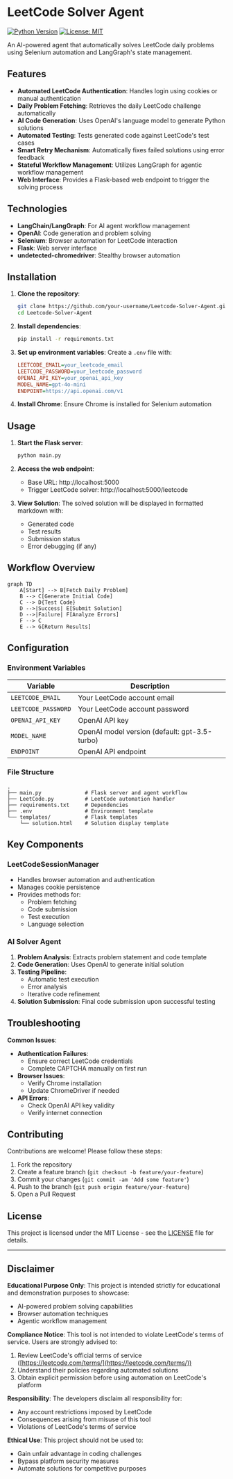 # LeetCode Solver Agent

[![Python Version](https://img.shields.io/badge/python-3.11-blue)](https://www.python.org/)
[![License: MIT](https://img.shields.io/badge/License-MIT-yellow.svg)](https://opensource.org/licenses/MIT)

An AI-powered agent that automatically solves LeetCode daily problems using Selenium automation and LangGraph's state management.

## Features

- **Automated LeetCode Authentication**: Handles login using cookies or manual authentication
- **Daily Problem Fetching**: Retrieves the daily LeetCode challenge automatically
- **AI Code Generation**: Uses OpenAI's language model to generate Python solutions
- **Automated Testing**: Tests generated code against LeetCode's test cases
- **Smart Retry Mechanism**: Automatically fixes failed solutions using error feedback
- **Stateful Workflow Management**: Utilizes LangGraph for agentic workflow management
- **Web Interface**: Provides a Flask-based web endpoint to trigger the solving process

## Technologies

- **LangChain/LangGraph**: For AI agent workflow management
- **OpenAI**: Code generation and problem solving
- **Selenium**: Browser automation for LeetCode interaction
- **Flask**: Web server interface
- **undetected-chromedriver**: Stealthy browser automation

## Installation

1. **Clone the repository**:
   ```bash
   git clone https://github.com/your-username/Leetcode-Solver-Agent.git
   cd Leetcode-Solver-Agent
   ```

2. **Install dependencies**:
   ```bash
   pip install -r requirements.txt
   ```

3. **Set up environment variables**:
   Create a `.env` file with:
   ```ini
   LEETCODE_EMAIL=your_leetcode_email
   LEETCODE_PASSWORD=your_leetcode_password
   OPENAI_API_KEY=your_openai_api_key
   MODEL_NAME=gpt-4o-mini
   ENDPOINT=https://api.openai.com/v1
   ```

4. **Install Chrome**: Ensure Chrome is installed for Selenium automation

## Usage

1. **Start the Flask server**:
   ```bash
   python main.py
   ```

2. **Access the web endpoint**:
   - Base URL: http://localhost:5000
   - Trigger LeetCode solver: http://localhost:5000/leetcode

3. **View Solution**:
   The solved solution will be displayed in formatted markdown with:
   - Generated code
   - Test results
   - Submission status
   - Error debugging (if any)

## Workflow Overview

```mermaid
graph TD
    A[Start] --> B[Fetch Daily Problem]
    B --> C[Generate Initial Code]
    C --> D{Test Code}
    D -->|Success| E[Submit Solution]
    D -->|Failure| F[Analyze Errors]
    F --> C
    E --> G[Return Results]
```

## Configuration

### Environment Variables
| Variable | Description |
|----------|-------------|
| `LEETCODE_EMAIL` | Your LeetCode account email |
| `LEETCODE_PASSWORD` | Your LeetCode account password |
| `OPENAI_API_KEY` | OpenAI API key |
| `MODEL_NAME` | OpenAI model version (default: gpt-3.5-turbo) |
| `ENDPOINT` | OpenAI API endpoint |

### File Structure
```
.
├── main.py              # Flask server and agent workflow
├── LeetCode.py          # LeetCode automation handler
├── requirements.txt     # Dependencies
├── .env                 # Environment template
└── templates/           # Flask templates
    └── solution.html    # Solution display template
```

## Key Components

### LeetCodeSessionManager
- Handles browser automation and authentication
- Manages cookie persistence
- Provides methods for:
  - Problem fetching
  - Code submission
  - Test execution
  - Language selection

### AI Solver Agent
1. **Problem Analysis**: Extracts problem statement and code template
2. **Code Generation**: Uses OpenAI to generate initial solution
3. **Testing Pipeline**:
   - Automatic test execution
   - Error analysis
   - Iterative code refinement
4. **Solution Submission**: Final code submission upon successful testing

## Troubleshooting

**Common Issues**:
- **Authentication Failures**:
  - Ensure correct LeetCode credentials
  - Complete CAPTCHA manually on first run
- **Browser Issues**:
  - Verify Chrome installation
  - Update ChromeDriver if needed
- **API Errors**:
  - Check OpenAI API key validity
  - Verify internet connection

## Contributing

Contributions are welcome! Please follow these steps:
1. Fork the repository
2. Create a feature branch (`git checkout -b feature/your-feature`)
3. Commit your changes (`git commit -am 'Add some feature'`)
4. Push to the branch (`git push origin feature/your-feature`)
5. Open a Pull Request

## License

This project is licensed under the MIT License - see the [LICENSE](LICENSE) file for details.

---

## Disclaimer

**Educational Purpose Only**: This project is intended strictly for educational and demonstration purposes to showcase:
- AI-powered problem solving capabilities
- Browser automation techniques
- Agentic workflow management

**Compliance Notice**: This tool is not intended to violate LeetCode's terms of service. Users are strongly advised to:
1. Review LeetCode's official terms of service ([https://leetcode.com/terms/](https://leetcode.com/terms/))
2. Understand their policies regarding automated solutions
3. Obtain explicit permission before using automation on LeetCode's platform

**Responsibility**: The developers disclaim all responsibility for:
- Any account restrictions imposed by LeetCode
- Consequences arising from misuse of this tool
- Violations of LeetCode's terms of service

**Ethical Use**: This project should not be used to:
- Gain unfair advantage in coding challenges
- Bypass platform security measures
- Automate solutions for competitive purposes
```
